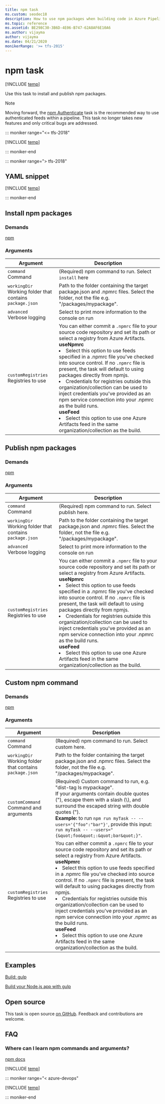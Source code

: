 ```yaml
---
title: npm task
ms.custom: seodec18
description: How to use npm packages when building code in Azure Pipelines
ms.topic: reference
ms.assetid: BE298C30-3B6D-4E06-B747-62A8AF6E10A6
ms.author: vijayma
author: vijayma
ms.date: 04/21/2020
monikerRange: '>= tfs-2015'
---
```


# npm task

[!INCLUDE [temp](../../includes/version-tfs-2015-rtm.md)]

Use this task to install and publish npm packages.

> [!NOTE]
> Moving forward, the [npm Authenticate](npm-authenticate.md) task is the recommended way to use authenticated feeds within a pipeline. This task no longer takes new features and only critical bugs are addressed.

::: moniker range="<= tfs-2018"

[!INCLUDE [temp](../../includes/concept-rename-note.md)]

::: moniker-end

::: moniker range="> tfs-2018"

## YAML snippet

[!INCLUDE [temp](../includes/yaml/NpmV1.md)]

::: moniker-end

## Install npm packages

### Demands
[npm](https://nodejs.org/en/download/)

### Arguments

|Argument|Description|
|--- |--- |
|`command`<br/>Command| (Required) npm command to run. Select `install` here|
|`workingDir`<br/>Working folder that contains `package.json` | Path to the folder containing the target package.json and .npmrc files. Select the folder, not the file e.g. "/packages/mypackage".|
|`advanced` <br/>Verbose logging| Select to print more information to the console on run|
|`customRegistries`<br/>Registries to use|You can either commit a `.npmrc` file to your source code repository and set its path or select a registry from Azure Artifacts.<br/>**useNpmrc**<br/><li>Select this option to use feeds specified in a .npmrc file you've checked into source control. If no `.npmrc` file is present, the task will default to using packages directly from npmjs. <br/><li>Credentials for registries outside this organization/collection can be used to inject credentials you've provided as an npm service connection into your .npmrc as the build runs.<br/>**useFeed**<br/><li>Select this option to use one Azure Artifacts feed in the same organization/collection as the build.|

## Publish npm packages

### Demands

[npm](https://nodejs.org/en/download/)

### Arguments

|Argument|Description|
|--- |--- |
|`command`<br/>Command| (Required) npm command to run. Select publish here.|
|`workingDir`<br/>Working folder that contains `package.json`| Path to the folder containing the target package.json and .npmrc files. Select the folder, not the file e.g. "/packages/mypackage".|
|`advanced` <br/>Verbose logging| Select to print more information to the console on run|
|`customRegistries`<br/>Registries to use|You can either commit a `.npmrc` file to your source code repository and set its path or select a registry from Azure Artifacts.<br/>**useNpmrc**<br/><li>Select this option to use feeds specified in a .npmrc file you've checked into source control. If no `.npmrc` file is present, the task will default to using packages directly from npmjs. <br/><li>Credentials for registries outside this organization/collection can be used to inject credentials you've provided as an npm service connection into your .npmrc as the build runs.<br/>**useFeed**<br/><li>Select this option to use one Azure Artifacts feed in the same organization/collection as the build.|

## Custom npm command

### Demands

[npm](https://nodejs.org/en/download/)

### Arguments

|Argument|Description|
|--- |--- |
|`command`<br/>Command| (Required) npm command to run. Select custom here.|
|`workingDir`<br/>Working folder that contains `package.json`| Path to the folder containing the target package.json and .npmrc files. Select the folder, not the file e.g. "/packages/mypackage".|
|`customCommand`<br/>Command and arguments| (Required) Custom command to run, e.g. \"dist-tag ls mypackage\". <br/> If your arguments contain double quotes ("), escape them with a slash (\\), and surround the escaped string with double quotes ("). <br/>**Example:** to run `npm run myTask -- --users='{"foo":"bar"}'`, provide this input: `run myTask -- --users="{&quot;foo&quot;:&quot;bar&quot;}"`.| 
|`customRegistries`<br/>Registries to use|You can either commit a `.npmrc` file to your source code repository and set its path or select a registry from Azure Artifacts.<br/>**useNpmrc**<br/><li>Select this option to use feeds specified in a .npmrc file you've checked into source control. If no `.npmrc` file is present, the task will default to using packages directly from npmjs. <br/><li>Credentials for registries outside this organization/collection can be used to inject credentials you've provided as an npm service connection into your .npmrc as the build runs.<br/>**useFeed**<br/><li>Select this option to use one Azure Artifacts feed in the same organization/collection as the build.|

## Examples

[Build: gulp](../build/gulp.md)

[Build your Node.js app with gulp](../../ecosystems/javascript.md)

## Open source

This task is open source [on GitHub](https://github.com/Microsoft/azure-pipelines-tasks). Feedback and contributions are welcome.

## FAQ

### Where can I learn npm commands and arguments?

[npm docs](https://docs.npmjs.com/)

<!-- BEGINSECTION class="md-qanda" -->

[!INCLUDE [temp](../../includes/qa-agents.md)]

::: moniker range="< azure-devops"

[!INCLUDE [temp](../../includes/qa-versions.md)]

::: moniker-end

<!-- ENDSECTION -->
